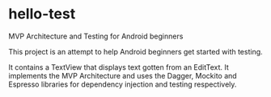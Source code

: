 # hello-test
MVP Architecture and Testing for Android beginners

This project is an attempt to help Android beginners get started with testing. 

It contains a TextView that displays text gotten from an EditText. It implements the MVP Architecture and uses the Dagger, Mockito and Espresso libraries for dependency injection and testing respectively.
